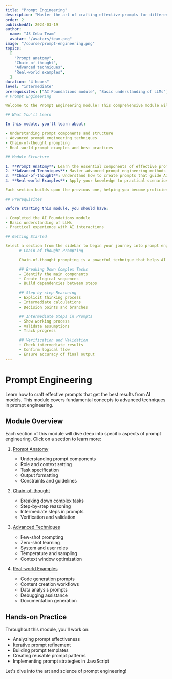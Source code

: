 ```yaml
---
title: "Prompt Engineering"
description: "Master the art of crafting effective prompts for different scenarios"
order: 2
publishedAt: 2024-03-19
author:
  name: "JS Cebu Team"
  avatar: "/avatars/team.png"
image: "/course/prompt-engineering.png"
topics:
  [
    "Prompt anatomy",
    "Chain-of-thought",
    "Advanced techniques",
    "Real-world examples",
  ]
duration: "4 hours"
level: "intermediate"
prerequisites: ["AI Foundations module", "Basic understanding of LLMs"]
# Prompt Engineering

Welcome to the Prompt Engineering module! This comprehensive module will teach you how to craft effective prompts for various AI scenarios.

## What You'll Learn

In this module, you'll learn about:

- Understanding prompt components and structure
- Advanced prompt engineering techniques
- Chain-of-thought prompting
- Real-world prompt examples and best practices

## Module Structure

1. **Prompt Anatomy**: Learn the essential components of effective prompts
2. **Advanced Techniques**: Master advanced prompt engineering methods
3. **Chain-of-thought**: Understand how to create prompts that guide AI reasoning
4. **Real-world Examples**: Apply your knowledge to practical scenarios

Each section builds upon the previous one, helping you become proficient in prompt engineering.

## Prerequisites

Before starting this module, you should have:

- Completed the AI Foundations module
- Basic understanding of LLMs
- Practical experience with AI interactions

## Getting Started

Select a section from the sidebar to begin your journey into prompt engineering. We recommend following the sections in order, as each builds upon the concepts introduced in the previous ones.
      # Chain-of-thought Prompting

      Chain-of-thought prompting is a powerful technique that helps AI models break down complex problems into manageable steps.

      ## Breaking Down Complex Tasks
      - Identify the main components
      - Create logical sequences
      - Build dependencies between steps

      ## Step-by-step Reasoning
      - Explicit thinking process
      - Intermediate calculations
      - Decision points and branches

      ## Intermediate Steps in Prompts
      - Show working process
      - Validate assumptions
      - Track progress

      ## Verification and Validation
      - Check intermediate results
      - Confirm logical flow
      - Ensure accuracy of final output
---
```


# Prompt Engineering

Learn how to craft effective prompts that get the best results from AI models. This module covers fundamental concepts to advanced techniques in prompt engineering.

## Module Overview

Each section of this module will dive deep into specific aspects of prompt engineering. Click on a section to learn more:

1. [Prompt Anatomy](./prompt-anatomy)

   - Understanding prompt components
   - Role and context setting
   - Task specification
   - Output formatting
   - Constraints and guidelines

2. [Chain-of-thought](./chain-of-thought)

   - Breaking down complex tasks
   - Step-by-step reasoning
   - Intermediate steps in prompts
   - Verification and validation

3. [Advanced Techniques](./advanced-techniques)

   - Few-shot prompting
   - Zero-shot learning
   - System and user roles
   - Temperature and sampling
   - Context window optimization

4. [Real-world Examples](./real-world-examples)
   - Code generation prompts
   - Content creation workflows
   - Data analysis prompts
   - Debugging assistance
   - Documentation generation

## Hands-on Practice

Throughout this module, you'll work on:

- Analyzing prompt effectiveness
- Iterative prompt refinement
- Building prompt templates
- Creating reusable prompt patterns
- Implementing prompt strategies in JavaScript

Let's dive into the art and science of prompt engineering!
